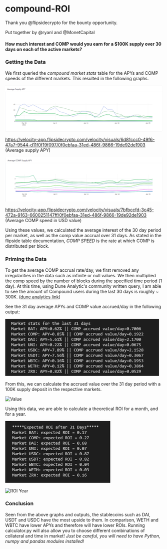 # compound-ROI

Thank you @flipsidecrypto for the bounty opportunity.

Put together by @ryanl and @MonetCapital

#### How much interest and COMP would you earn for a $100K supply over 30 days on each of the active markets?

### Getting the Data
We first queried the *compound market stats* table for the APYs and COMP speeds of the different markets. This resulted in the following graphs.

![Average supply APY](/outputs/apy.png)

https://velocity-app.flipsidecrypto.com/velocity/visuals/6d81ccc0-49f6-47a7-9544-d11f0f19f097/0f0ebfaa-31ed-486f-9866-19de92de1903
(Average supply APY)

![Average COMP speed (USD)](/outputs/average_comp.png)

https://velocity-app.flipsidecrypto.com/velocity/visuals/7bfbccfd-3c45-472a-9163-6600251147ff/0f0ebfaa-31ed-486f-9866-19de92de1903
(Average COMP speed in USD value)

Using these values, we calculated the average interest of the 30 day period per market, as well as the comp value accrual over 31 days. As stated in the 
flipside table documentation, *COMP SPEED* is the rate at which COMP is distributed per block.

### Priming the Data
To get the average COMP accrual rate/day, we first removed any irregularities in the data such as infinite or null values. We then multiplied the comp
speed by the number of blocks during the specified time period (1 day). At this time, using Dune Analytic's community written query, I am able to see the amount
of Compound users during the last 30 days is roughly ~ 300K. ([dune analytics link](https://duneanalytics.com/queries/1010/5530?fbclid=IwAR3TcBocoadY20EPwStW6LcG8PdecVd4Zo2TyyfUIPlm2tMfPM1QuyoKjtk))

See the 31 day average APYs and COMP value accrued/day in the following output:

![Average APY and COMP](/outputs/market_interests.png)

From this, we can calculate the accrued value over the 31 day period with a 100K supply deposit in the respective markets.

![Value](/outputs.accrued_value.png)

Using this data, we are able to calculate a theoretical ROI for a month, and for a year.

![ROI Month](/outputs/roi_month.png)

![ROI Year](/outputs.roi_year.png)

### Conclusion
Seen from the above graphs and outputs, the stablecoins such as DAI, USDT and USDC have the most upside to them. In comparison, WETH and WBTC have lower APYs and therefore will have lower ROIs.
Running calculator.py will also allow you to choose different combinations of collateral and time in market! *Just be careful, you will need to have Python, numpy and pandas modules installed!*
